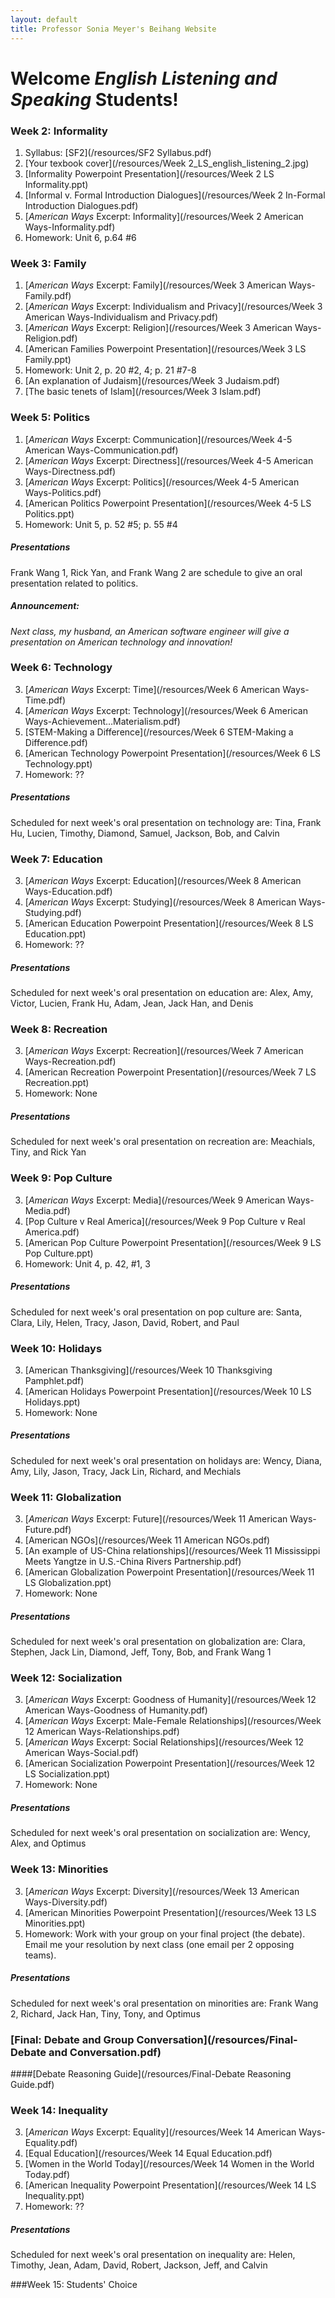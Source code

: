 ```yaml
---
layout: default
title: Professor Sonia Meyer's Beihang Website
---
```


# Welcome *English Listening and Speaking* Students!

<div class="week" id="week-2" markdown="1">

### Week 2: Informality

1. Syllabus: [SF2](/resources/SF2 Syllabus.pdf)
2. [Your texbook cover](/resources/Week 2_LS_english_listening_2.jpg)
3. [Informality Powerpoint Presentation](/resources/Week 2 LS Informality.ppt)
4. [Informal v. Formal Introduction Dialogues](/resources/Week 2 In-Formal Introduction Dialogues.pdf)
5. [*American Ways* Excerpt: Informality](/resources/Week 2 American Ways-Informality.pdf)
6. Homework: Unit 6, p.64 #6

</div>

<div class="week" id="week-3" markdown="1">

### Week 3: Family

1. [*American Ways* Excerpt: Family](/resources/Week 3 American Ways-Family.pdf)
2. [*American Ways* Excerpt: Individualism and Privacy](/resources/Week 3 American Ways-Individualism and Privacy.pdf)
3. [*American Ways* Excerpt: Religion](/resources/Week 3 American Ways-Religion.pdf)
3. [American Families Powerpoint Presentation](/resources/Week 3 LS Family.ppt)
4. Homework: Unit 2, p. 20 #2, 4; p. 21 #7-8
5. [An explanation of Judaism](/resources/Week 3 Judaism.pdf)
6. [The basic tenets of Islam](/resources/Week 3 Islam.pdf)

</div>

<div class="week" id="week-4and5" markdown="1">

### Week 5: Politics

1. [*American Ways* Excerpt: Communication](/resources/Week 4-5 American Ways-Communication.pdf)
2. [*American Ways* Excerpt: Directness](/resources/Week 4-5 American Ways-Directness.pdf)
3. [*American Ways* Excerpt: Politics](/resources/Week 4-5 American Ways-Politics.pdf)
4. [American Politics Powerpoint Presentation](/resources/Week 4-5 LS Politics.ppt)
5. Homework: Unit 5, p. 52 #5; p. 55 #4

##### Presentations

Frank Wang 1, Rick Yan, and Frank Wang 2 are schedule to give an oral presentation related to politics.

##### Announcement:

_Next class, my husband, an American software engineer will give a presentation on American technology and innovation!_

</div>

<div class="week" id="week-6" markdown="1">

### Week 6: Technology

3. [*American Ways* Excerpt: Time](/resources/Week 6 American Ways-Time.pdf)
3. [*American Ways* Excerpt: Technology](/resources/Week 6 American Ways-Achievement…Materialism.pdf)
3. [STEM-Making a Difference](/resources/Week 6 STEM-Making a Difference.pdf)
4. [American Technology Powerpoint Presentation](/resources/Week 6 LS Technology.ppt)
5. Homework: ??

##### Presentations

Scheduled for next week's oral presentation on technology are: Tina, Frank Hu, Lucien, Timothy, Diamond, Samuel, Jackson, Bob, and Calvin

</div>

<div class="week" id="week-8" markdown="1">

### Week 7: Education

3. [*American Ways* Excerpt: Education](/resources/Week 8 American Ways-Education.pdf)
3. [*American Ways* Excerpt: Studying](/resources/Week 8 American Ways-Studying.pdf)
4. [American Education Powerpoint Presentation](/resources/Week 8 LS Education.ppt)
5. Homework: ??

##### Presentations

Scheduled for next week's oral presentation on education are: Alex, Amy, Victor, Lucien, Frank Hu, Adam, Jean, Jack Han, and Denis

</div>

<div class="week" id="week-7" markdown="1">

### Week 8: Recreation

3. [*American Ways* Excerpt: Recreation](/resources/Week 7 American Ways-Recreation.pdf)
4. [American Recreation Powerpoint Presentation](/resources/Week 7 LS Recreation.ppt)
5. Homework: None

##### Presentations

Scheduled for next week's oral presentation on recreation are: Meachials, Tiny, and Rick Yan

</div>

<div class="week" id="week-9" markdown="1">

### Week 9: Pop Culture
3. [*American Ways* Excerpt: Media](/resources/Week 9 American Ways-Media.pdf)
3. [Pop Culture v Real America](/resources/Week 9 Pop Culture v Real America.pdf)
4. [American Pop Culture Powerpoint Presentation](/resources/Week 9 LS Pop Culture.ppt)
5. Homework: Unit 4, p. 42, #1, 3

##### Presentations

Scheduled for next week's oral presentation on pop culture are: Santa, Clara, Lily, Helen, Tracy, Jason, David, Robert, and Paul

</div>

<div class="week" id="week-10" markdown="1">

### Week 10: Holidays
3. [American Thanksgiving](/resources/Week 10 Thanksgiving Pamphlet.pdf)
4. [American Holidays Powerpoint Presentation](/resources/Week 10 LS Holidays.ppt)
5. Homework: None

##### Presentations

Scheduled for next week's oral presentation on holidays are: Wency, Diana, Amy, Lily, Jason, Tracy, Jack Lin, Richard, and Mechials

</div>

<div class="week" id="week-11" markdown="1">

### Week 11: Globalization
3. [*American Ways* Excerpt: Future](/resources/Week 11 American Ways-Future.pdf)
4. [American NGOs](/resources/Week 11 American NGOs.pdf)
3. [An example of US-China relationships](/resources/Week 11 Mississippi Meets Yangtze in U.S.-China Rivers Partnership.pdf)
4. [American Globalization Powerpoint Presentation](/resources/Week 11 LS Globalization.ppt)
5. Homework: None

##### Presentations

Scheduled for next week's oral presentation on globalization are: Clara, Stephen, Jack Lin, Diamond, Jeff, Tony, Bob, and Frank Wang 1

</div>

<div class="week" id="week-12" markdown="1">

### Week 12: Socialization
3. [*American Ways* Excerpt: Goodness of Humanity](/resources/Week 12 American Ways-Goodness of Humanity.pdf)
3. [*American Ways* Excerpt: Male-Female Relationships](/resources/Week 12 American Ways-Relationships.pdf)
3. [*American Ways* Excerpt: Social Relationships](/resources/Week 12 American Ways-Social.pdf)
4. [American Socialization Powerpoint Presentation](/resources/Week 12 LS Socialization.ppt)
5. Homework: None

##### Presentations

Scheduled for next week's oral presentation on socialization are: Wency, Alex, and Optimus

</div>

<div class="week" id="week-13" markdown="1">

### Week 13: Minorities
3. [*American Ways* Excerpt: Diversity](/resources/Week 13 American Ways-Diversity.pdf)
4. [American Minorities Powerpoint Presentation](/resources/Week 13 LS Minorities.ppt)
5. Homework:  Work with your group on your final project (the debate). Email me your resolution by next class (one email per 2 opposing teams).

##### Presentations

Scheduled for next week's oral presentation on minorities are: Frank Wang 2, Richard, Jack Han, Tiny, Tony, and Optimus

</div>

### [Final: Debate and Group Conversation](/resources/Final-Debate and Conversation.pdf)
####[Debate Reasoning Guide](/resources/Final-Debate Reasoning Guide.pdf)

<div class="week" id="week-14" markdown="1">

### Week 14: Inequality
3. [*American Ways* Excerpt: Equality](/resources/Week 14 American Ways-Equality.pdf)
4. [Equal Education](/resources/Week 14 Equal Education.pdf)
4. [Women in the World Today](/resources/Week 14 Women in the World Today.pdf)
4. [American Inequality Powerpoint Presentation](/resources/Week 14 LS Inequality.ppt)
5. Homework: ??

##### Presentations

Scheduled for next week's oral presentation on inequality are: Helen, Timothy, Jean, Adam, David, Robert, Jackson, Jeff, and Calvin

</div>

<div class="week" id="week-15" markdown="1">

###Week 15: Students' Choice

</div>